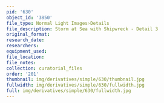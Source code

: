 ```yaml
---
pid: '630'
object_id: '3850'
file_type: Normal Light Images›Details
file_description: Storm at Sea with Shipwreck - Detail 3
original_format:
research_date:
researchers:
equipment_used:
file_location:
file_notes:
collection: curatorial_files
order: '201'
thumbnail: img/derivatives/simple/630/thumbnail.jpg
fullwidth: img/derivatives/simple/630/fullwidth.jpg
full: img/derivatives/simple/630/fullwidth.jpg
---
```

